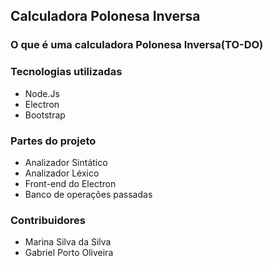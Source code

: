 ## Calculadora Polonesa Inversa

### O que é uma calculadora Polonesa Inversa(TO-DO)


### Tecnologias utilizadas

- Node.Js
- Electron
- Bootstrap

### Partes do projeto

- Analizador Sintático
- Analizador Léxico
- Front-end do Electron
- Banco de operações passadas

### Contribuidores

- Marina Silva da Silva
- Gabriel Porto Oliveira
